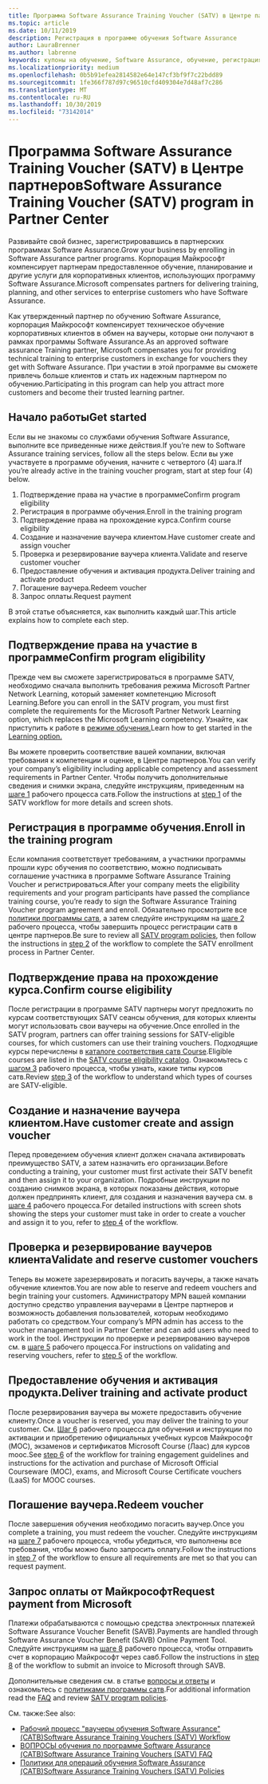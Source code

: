 ```yaml
---
title: Программа Software Assurance Training Voucher (SATV) в Центре партнеров | Центр партнеров
ms.topic: article
ms.date: 10/11/2019
description: Регистрация в программе обучения Software Assurance
author: LauraBrenner
ms.author: labrenne
keywords: купоны на обучение, Software Assurance, обучение, регистрация в SATV, SATV
ms.localizationpriority: medium
ms.openlocfilehash: 0b5b91efea2814582e64e147cf3bf9f7c22bdd89
ms.sourcegitcommit: 1fe366f787d97c96510cfd409304e7d48af7c286
ms.translationtype: MT
ms.contentlocale: ru-RU
ms.lasthandoff: 10/30/2019
ms.locfileid: "73142014"
---
```

# <a name="software-assurance-training-voucher-satv-program-in-partner-center"></a><span data-ttu-id="dbabc-104">Программа Software Assurance Training Voucher (SATV) в Центре партнеров</span><span class="sxs-lookup"><span data-stu-id="dbabc-104">Software Assurance Training Voucher (SATV) program in Partner Center</span></span>

<span data-ttu-id="dbabc-105">Развивайте свой бизнес, зарегистрировавшись в партнерских программах Software Assurance.</span><span class="sxs-lookup"><span data-stu-id="dbabc-105">Grow your business by enrolling in Software Assurance partner programs.</span></span> <span data-ttu-id="dbabc-106">Корпорация Майкрософт компенсирует партнерам предоставленное обучение, планирование и другие услуги для корпоративных клиентов, использующих программу Software Assurance.</span><span class="sxs-lookup"><span data-stu-id="dbabc-106">Microsoft compensates partners for delivering training, planning, and other services to enterprise customers who have Software Assurance.</span></span> 

<span data-ttu-id="dbabc-107">Как утвержденный партнер по обучению Software Assurance, корпорация Майкрософт компенсирует техническое обучение корпоративных клиентов в обмен на ваучеры, которые они получают в рамках программы Software Assurance.</span><span class="sxs-lookup"><span data-stu-id="dbabc-107">As an approved software assurance Training partner, Microsoft compensates you for providing technical training to enterprise customers in exchange for vouchers they get with Software Assurance.</span></span> <span data-ttu-id="dbabc-108">При участии в этой программе вы сможете привлечь больше клиентов и стать их надежным партнером по обучению.</span><span class="sxs-lookup"><span data-stu-id="dbabc-108">Participating in this program can help you attract more customers and become their trusted learning partner.</span></span>

## <a name="get-started"></a><span data-ttu-id="dbabc-109">Начало работы</span><span class="sxs-lookup"><span data-stu-id="dbabc-109">Get started</span></span>

<span data-ttu-id="dbabc-110">Если вы не знакомы со службами обучения Software Assurance, выполните все приведенные ниже действия.</span><span class="sxs-lookup"><span data-stu-id="dbabc-110">If you’re new to Software Assurance training services, follow all the steps below.</span></span> <span data-ttu-id="dbabc-111">Если вы уже участвуете в программе обучения, начните с четвертого (4) шага.</span><span class="sxs-lookup"><span data-stu-id="dbabc-111">If you’re already active in the training voucher program, start at step four (4) below.</span></span> 

1. <span data-ttu-id="dbabc-112">Подтверждение права на участие в программе</span><span class="sxs-lookup"><span data-stu-id="dbabc-112">Confirm program eligibility</span></span>
2. <span data-ttu-id="dbabc-113">Регистрация в программе обучения.</span><span class="sxs-lookup"><span data-stu-id="dbabc-113">Enroll in the training program</span></span>
3. <span data-ttu-id="dbabc-114">Подтверждение права на прохождение курса.</span><span class="sxs-lookup"><span data-stu-id="dbabc-114">Confirm course eligibility</span></span>
4. <span data-ttu-id="dbabc-115">Создание и назначение ваучера клиентом.</span><span class="sxs-lookup"><span data-stu-id="dbabc-115">Have customer create and assign voucher</span></span>
5. <span data-ttu-id="dbabc-116">Проверка и резервирование ваучера клиента.</span><span class="sxs-lookup"><span data-stu-id="dbabc-116">Validate and reserve customer voucher</span></span>
6. <span data-ttu-id="dbabc-117">Предоставление обучения и активация продукта.</span><span class="sxs-lookup"><span data-stu-id="dbabc-117">Deliver training and activate product</span></span>
7. <span data-ttu-id="dbabc-118">Погашение ваучера.</span><span class="sxs-lookup"><span data-stu-id="dbabc-118">Redeem voucher</span></span>
8. <span data-ttu-id="dbabc-119">Запрос оплаты.</span><span class="sxs-lookup"><span data-stu-id="dbabc-119">Request payment</span></span>

<span data-ttu-id="dbabc-120">В этой статье объясняется, как выполнить каждый шаг.</span><span class="sxs-lookup"><span data-stu-id="dbabc-120">This article explains how to complete each step.</span></span>

## <a name="confirm-program-eligibility"></a><span data-ttu-id="dbabc-121">Подтверждение права на участие в программе</span><span class="sxs-lookup"><span data-stu-id="dbabc-121">Confirm program eligibility</span></span>

<span data-ttu-id="dbabc-122">Прежде чем вы сможете зарегистрироваться в программе SATV, необходимо сначала выполнить требования режима Microsoft Partner Network Learning, который заменяет компетенцию Microsoft Learning.</span><span class="sxs-lookup"><span data-stu-id="dbabc-122">Before you can enroll in the SATV program, you must first complete the requirements for the Microsoft Partner Network Learning option, which replaces the Microsoft Learning competency.</span></span> <span data-ttu-id="dbabc-123">Узнайте, как приступить к работе в [режиме обучения.](https://partner.microsoft.com/membership/learning-partners)</span><span class="sxs-lookup"><span data-stu-id="dbabc-123">Learn how to get started in the [Learning option.](https://partner.microsoft.com/membership/learning-partners)</span></span>

<span data-ttu-id="dbabc-124">Вы можете проверить соответствие вашей компании, включая требования к компетенции и оценке, в Центре партнеров.</span><span class="sxs-lookup"><span data-stu-id="dbabc-124">You can verify your company’s eligibility including applicable competency and assessment requirements in Partner Center.</span></span> <span data-ttu-id="dbabc-125">Чтобы получить дополнительные сведения и снимки экрана, следуйте инструкциям, приведенным на [шаге 1](https://query.prod.cms.rt.microsoft.com/cms/api/am/binary/RE3krfK) рабочего процесса сатв.</span><span class="sxs-lookup"><span data-stu-id="dbabc-125">Follow the instructions at [step 1](https://query.prod.cms.rt.microsoft.com/cms/api/am/binary/RE3krfK) of the SATV workflow for more details and screen shots.</span></span>

## <a name="enroll-in-the-training-program"></a><span data-ttu-id="dbabc-126">Регистрация в программе обучения.</span><span class="sxs-lookup"><span data-stu-id="dbabc-126">Enroll in the training program</span></span>

<span data-ttu-id="dbabc-127">Если компания соответствует требованиям, а участники программы прошли курс обучения по соответствию, можно подписывать соглашение участника в программе Software Assurance Training Voucher и регистрироваться.</span><span class="sxs-lookup"><span data-stu-id="dbabc-127">After your company meets the eligibility requirements and your program participants have passed the compliance training course, you’re ready to sign the Software Assurance Training Voucher program agreement and enroll.</span></span> <span data-ttu-id="dbabc-128">Обязательно просмотрите все [политики программы сатв](https://query.prod.cms.rt.microsoft.com/cms/api/am/binary/RE3koEP), а затем следуйте инструкциям на [шаге 2](https://query.prod.cms.rt.microsoft.com/cms/api/am/binary/RE3krfK) рабочего процесса, чтобы завершить процесс регистрации сатв в центре партнеров.</span><span class="sxs-lookup"><span data-stu-id="dbabc-128">Be sure to review all [SATV program policies](https://query.prod.cms.rt.microsoft.com/cms/api/am/binary/RE3koEP), then follow the instructions in [step 2](https://query.prod.cms.rt.microsoft.com/cms/api/am/binary/RE3krfK) of the workflow to complete the SATV enrollment process in Partner Center.</span></span>   


## <a name="confirm-course-eligibility"></a><span data-ttu-id="dbabc-129">Подтверждение права на прохождение курса.</span><span class="sxs-lookup"><span data-stu-id="dbabc-129">Confirm course eligibility</span></span>
<span data-ttu-id="dbabc-130">После регистрации в программе SATV партнеры могут предложить по курсам соответствующих SATV сеансы обучения, для которых клиенты могут использовать свои ваучеры на обучение.</span><span class="sxs-lookup"><span data-stu-id="dbabc-130">Once enrolled in the SATV program, partners can offer training sessions for SATV-eligible courses, for which customers can use their training vouchers.</span></span> <span data-ttu-id="dbabc-131">Подходящие курсы перечислены в [каталоге соответствия сатв Course](http://savl-catalog.microsoft.com/).</span><span class="sxs-lookup"><span data-stu-id="dbabc-131">Eligible courses are listed in the [SATV course eligibility catalog](http://savl-catalog.microsoft.com/).</span></span> <span data-ttu-id="dbabc-132">Ознакомьтесь с [шагом 3](https://query.prod.cms.rt.microsoft.com/cms/api/am/binary/RE3krfK) рабочего процесса, чтобы узнать, какие типы курсов сатв.</span><span class="sxs-lookup"><span data-stu-id="dbabc-132">Review [step 3](https://query.prod.cms.rt.microsoft.com/cms/api/am/binary/RE3krfK) of the workflow to understand which types of courses are SATV-eligible.</span></span>

## <a name="have-customer-create-and-assign-voucher"></a><span data-ttu-id="dbabc-133">Создание и назначение ваучера клиентом.</span><span class="sxs-lookup"><span data-stu-id="dbabc-133">Have customer create and assign voucher</span></span>

<span data-ttu-id="dbabc-134">Перед проведением обучения клиент должен сначала активировать преимущество SATV, а затем назначить его организации.</span><span class="sxs-lookup"><span data-stu-id="dbabc-134">Before conducting a training, your customer must first activate their SATV benefit and then assign it to your organization.</span></span> <span data-ttu-id="dbabc-135">Подробные инструкции по созданию снимков экрана, в которых показаны действия, которые должен предпринять клиент, для создания и назначения ваучера см. в [шаге 4](https://query.prod.cms.rt.microsoft.com/cms/api/am/binary/RE3krfK) рабочего процесса.</span><span class="sxs-lookup"><span data-stu-id="dbabc-135">For detailed instructions with screen shots showing the steps your customer must take in order to create a voucher and assign it to you, refer to [step 4](https://query.prod.cms.rt.microsoft.com/cms/api/am/binary/RE3krfK) of the workflow.</span></span>

## <a name="validate-and-reserve-customer-vouchers"></a><span data-ttu-id="dbabc-136">Проверка и резервирование ваучеров клиента</span><span class="sxs-lookup"><span data-stu-id="dbabc-136">Validate and reserve customer vouchers</span></span>

<span data-ttu-id="dbabc-137">Теперь вы можете зарезервировать и погасить ваучеры, а также начать обучение клиентов.</span><span class="sxs-lookup"><span data-stu-id="dbabc-137">You are now able to reserve and redeem vouchers and begin training your customers.</span></span> <span data-ttu-id="dbabc-138">Администратору MPN вашей компании доступно средство управления ваучерами в Центре партнеров и возможность добавления пользователей, которым необходимо работать со средством.</span><span class="sxs-lookup"><span data-stu-id="dbabc-138">Your company’s MPN admin has access to the voucher management tool in Partner Center and can add users who need to work in the tool.</span></span> <span data-ttu-id="dbabc-139">Инструкции по проверке и резервированию ваучеров см. в [шаге 5](https://query.prod.cms.rt.microsoft.com/cms/api/am/binary/RE3krfK) рабочего процесса.</span><span class="sxs-lookup"><span data-stu-id="dbabc-139">For instructions on validating and reserving vouchers, refer to [step 5](https://query.prod.cms.rt.microsoft.com/cms/api/am/binary/RE3krfK) of the workflow.</span></span>

## <a name="deliver-training-and-activate-product"></a><span data-ttu-id="dbabc-140">Предоставление обучения и активация продукта.</span><span class="sxs-lookup"><span data-stu-id="dbabc-140">Deliver training and activate product</span></span>

<span data-ttu-id="dbabc-141">После резервирования ваучера вы можете предоставить обучение клиенту.</span><span class="sxs-lookup"><span data-stu-id="dbabc-141">Once a voucher is reserved, you may deliver the training to your customer.</span></span> <span data-ttu-id="dbabc-142">См. [Шаг 6](https://query.prod.cms.rt.microsoft.com/cms/api/am/binary/RE3krfK) рабочего процесса для обучения и инструкции по активации и приобретению официальных учебных курсов Майкрософт (MOC), экзаменов и сертификатов Microsoft Course (Лаас) для курсов mooc.</span><span class="sxs-lookup"><span data-stu-id="dbabc-142">See [step 6](https://query.prod.cms.rt.microsoft.com/cms/api/am/binary/RE3krfK) of the workflow for training engagement guidelines and instructions for the activation and purchase of Microsoft Official Courseware (MOC), exams, and Microsoft Course Certificate vouchers (LaaS) for MOOC courses.</span></span>

## <a name="redeem-voucher"></a><span data-ttu-id="dbabc-143">Погашение ваучера.</span><span class="sxs-lookup"><span data-stu-id="dbabc-143">Redeem voucher</span></span>

<span data-ttu-id="dbabc-144">После завершения обучения необходимо погасить ваучер.</span><span class="sxs-lookup"><span data-stu-id="dbabc-144">Once you complete a training, you must redeem the voucher.</span></span> <span data-ttu-id="dbabc-145">Следуйте инструкциям на [шаге 7](https://query.prod.cms.rt.microsoft.com/cms/api/am/binary/RE3krfK) рабочего процесса, чтобы убедиться, что выполнены все требования, чтобы можно было запросить оплату.</span><span class="sxs-lookup"><span data-stu-id="dbabc-145">Follow the instructions in [step 7](https://query.prod.cms.rt.microsoft.com/cms/api/am/binary/RE3krfK) of the workflow to ensure all requirements are met so that you can request payment.</span></span> 


## <a name="request-payment-from-microsoft"></a><span data-ttu-id="dbabc-146">Запрос оплаты от Майкрософт</span><span class="sxs-lookup"><span data-stu-id="dbabc-146">Request payment from Microsoft</span></span>

<span data-ttu-id="dbabc-147">Платежи обрабатываются с помощью средства электронных платежей Software Assurance Voucher Benefit (SAVB).</span><span class="sxs-lookup"><span data-stu-id="dbabc-147">Payments are handled through Software Assurance Voucher Benefit (SAVB) Online Payment Tool.</span></span> <span data-ttu-id="dbabc-148">Следуйте инструкциям на [шаге 8](https://query.prod.cms.rt.microsoft.com/cms/api/am/binary/RE3krfK) рабочего процесса, чтобы отправить счет в корпорацию Майкрософт через савб.</span><span class="sxs-lookup"><span data-stu-id="dbabc-148">Follow the instructions in [step 8](https://query.prod.cms.rt.microsoft.com/cms/api/am/binary/RE3krfK) of the workflow to submit an invoice to Microsoft through SAVB.</span></span> 

<span data-ttu-id="dbabc-149">Дополнительные сведения см. в статье [вопросы и ответы](https://query.prod.cms.rt.microsoft.com/cms/api/am/binary/RE3kz5o) и ознакомьтесь с [политиками программы сатв](https://query.prod.cms.rt.microsoft.com/cms/api/am/binary/RE3koEP).</span><span class="sxs-lookup"><span data-stu-id="dbabc-149">For additional information read the [FAQ](https://query.prod.cms.rt.microsoft.com/cms/api/am/binary/RE3kz5o) and review [SATV program policies](https://query.prod.cms.rt.microsoft.com/cms/api/am/binary/RE3koEP).</span></span>

<span data-ttu-id="dbabc-150">См. также:</span><span class="sxs-lookup"><span data-stu-id="dbabc-150">See also:</span></span>

- [<span data-ttu-id="dbabc-151">Рабочий процесс "ваучеры обучения Software Assurance" (САТВ)</span><span class="sxs-lookup"><span data-stu-id="dbabc-151">Software Assurance Training Vouchers (SATV) Workflow</span></span>](https://query.prod.cms.rt.microsoft.com/cms/api/am/binary/RE3krfK)
- [<span data-ttu-id="dbabc-152">ВОПРОСЫ обучения по программе Software Assurance (САТВ)</span><span class="sxs-lookup"><span data-stu-id="dbabc-152">Software Assurance Training Vouchers (SATV) FAQ</span></span>](https://query.prod.cms.rt.microsoft.com/cms/api/am/binary/RE3kz5o)
- [<span data-ttu-id="dbabc-153">Политики для операций обучения Software Assurance (САТВ)</span><span class="sxs-lookup"><span data-stu-id="dbabc-153">Software Assurance Training Vouchers (SATV) Policies</span></span>](https://query.prod.cms.rt.microsoft.com/cms/api/am/binary/RE3koEP)